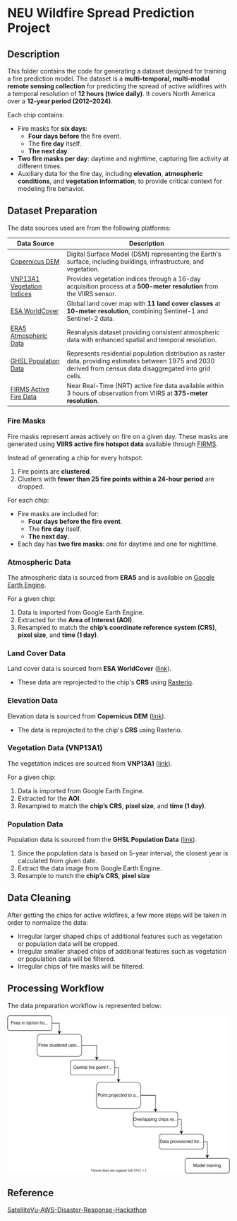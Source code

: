 # NEU Wildfire Spread Prediction Project

## Description

This folder contains the code for generating a dataset designed for training a fire prediction model. The dataset is a **multi-temporal, multi-modal remote sensing collection** for predicting the spread of active wildfires with a temporal resolution of **12 hours (twice daily)**. It covers North America over a **12-year period (2012–2024)**.

Each chip contains:
- Fire masks for **six days**:
  - **Four days before** the fire event.
  - The **fire day** itself.
  - **The next day**.
- **Two fire masks per day**: daytime and nighttime, capturing fire activity at different times.
- Auxiliary data for the fire day, including **elevation**, **atmospheric conditions**, and **vegetation information**, to provide critical context for modeling fire behavior.

## Dataset Preparation

The data sources used are from the following platforms:

| **Data Source**                                                        | **Description**                                                                                                                                                                                                                                                         |
|------------------------------------------------------------------------|-------------------------------------------------------------------------------------------------------------------------------------------------------------------------------------------------------------------------------------------------------------------------|
| [Copernicus DEM](https://registry.opendata.aws/copernicus-dem/)        | Digital Surface Model (DSM) representing the Earth's surface, including buildings, infrastructure, and vegetation.                                                                                                                                                     |
| [VNP13A1 Vegetation Indices](https://developers.google.com/earth-engine/datasets/catalog/NASA_VIIRS_002_VNP13A1) | Provides vegetation indices through a 16-day acquisition process at a **500-meter resolution** from the VIIRS sensor.                                                                                                            |
| [ESA WorldCover](https://registry.opendata.aws/esa-worldcover/)        | Global land cover map with **11 land cover classes** at **10-meter resolution**, combining Sentinel-1 and Sentinel-2 data.                                                                                                       |
| [ERA5 Atmospheric Data](https://developers.google.com/earth-engine/datasets/catalog/ECMWF_ERA5_LAND_DAILY_AGGR)  | Reanalysis dataset providing consistent atmospheric data with enhanced spatial and temporal resolution.                                                                                                                          |
| [GHSL Population Data](https://developers.google.com/earth-engine/datasets/catalog/JRC_GHSL_P2023A_GHS_POP?hl=en#description) | Represents residential population distribution as raster data, providing estimates between 1975 and 2030 derived from census data disaggregated into grid cells.                                                                 |
| [FIRMS Active Fire Data](https://firms.modaps.eosdis.nasa.gov/)        | Near Real-Time (NRT) active fire data available within 3 hours of observation from VIIRS at **375-meter resolution**.                                                                                                           |

### Fire Masks
Fire masks represent areas actively on fire on a given day. These masks are generated using **VIIRS active fire hotspot data** available through [FIRMS](https://firms.modaps.eosdis.nasa.gov/). 

Instead of generating a chip for every hotspot:
1. Fire points are **clustered**.
2. Clusters with **fewer than 25 fire points within a 24-hour period** are dropped.

For each chip:
- Fire masks are included for:
  - **Four days before the fire event**.
  - The **fire day** itself.
  - **The next day**.
- Each day has **two fire masks**: one for daytime and one for nighttime.

### Atmospheric Data
The atmospheric data is sourced from **ERA5** and is available on [Google Earth Engine](https://developers.google.com/earth-engine/datasets/catalog/ECMWF_ERA5_LAND_DAILY_AGGR). 

For a given chip:
1. Data is imported from Google Earth Engine.
2. Extracted for the **Area of Interest (AOI)**.
3. Resampled to match the **chip’s coordinate reference system (CRS)**, **pixel size**, and **time (1 day)**.

### Land Cover Data
Land cover data is sourced from **ESA WorldCover** ([link](https://registry.opendata.aws/esa-worldcover/)).

- These data are reprojected to the chip's **CRS** using [Rasterio](https://rasterio.readthedocs.io/en/latest/).

### Elevation Data
Elevation data is sourced from **Copernicus DEM** ([link](https://registry.opendata.aws/copernicus-dem/)).

- The data is reprojected to the chip's **CRS** using Rasterio.

### Vegetation Data (VNP13A1)
The vegetation indices are sourced from **VNP13A1** ([link](https://developers.google.com/earth-engine/datasets/catalog/NASA_VIIRS_002_VNP13A1)).

For a given chip:
1. Data is imported from Google Earth Engine.
2. Extracted for the **AOI**.
3. Resampled to match the **chip’s CRS**, **pixel size**, and **time (1 day)**.

### Population Data
Population data is sourced from the **GHSL Population Data** ([link](https://developers.google.com/earth-engine/datasets/catalog/JRC_GHSL_P2023A_GHS_POP?hl=en)).

1. Since the population data is based on 5-year interval, the closest year is calculated from given date.
2. Extract the data image from Google Earth Engine.
3. Resample to match the **chip’s CRS**, **pixel size**

## Data Cleaning

After getting the chips for active wildfires, a few more steps will be taken in order to normalize the data:

- Irregular larger shaped chips of additional features such as vegetation or population data will be cropped.
- Irregular smaller shaped chips of additional features such as vegetation or population data will be filtered.
- Irregular chips of fire masks will be filtered.

## Processing Workflow
The data preparation workflow is represented below:

<p align="center">
  <img src="images/workflow.svg" width="750">
</p>

## Reference

[SatelliteVu-AWS-Disaster-Response-Hackathon](https://github.com/SatelliteVu/SatelliteVu-AWS-Disaster-Response-Hackathon)
